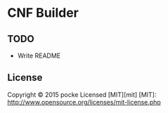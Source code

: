 CNF Builder
================


TODO
---------

- Write README



License
-------------

Copyright &copy; 2015 pocke
Licensed [MIT][mit]
[MIT]: http://www.opensource.org/licenses/mit-license.php
